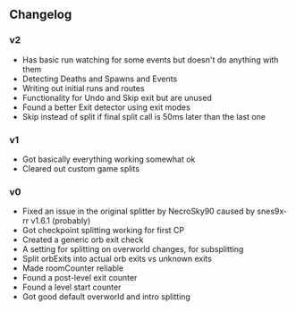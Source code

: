 ## Changelog

### v2
- Has basic run watching for some events but doesn't do anything with them
- Detecting Deaths and Spawns and Events
- Writing out initial runs and routes
- Functionality for Undo and Skip exit but are unused
- Found a better Exit detector using exit modes
- Skip instead of split if final split call is 50ms later than the last one

### v1
- Got basically everything working somewhat ok
- Cleared out custom game splits

### v0
- Fixed an issue in the original splitter by NecroSky90 caused by snes9x-rr v1.6.1 (probably)
- Got checkpoint splitting working for first CP
- Created a generic orb exit check
- A setting for splitting on overworld changes, for subsplitting
- Split orbExits into actual orb exits vs unknown exits
- Made roomCounter reliable
- Found a post-level exit counter
- Found a level start counter
- Got good default overworld and intro splitting
